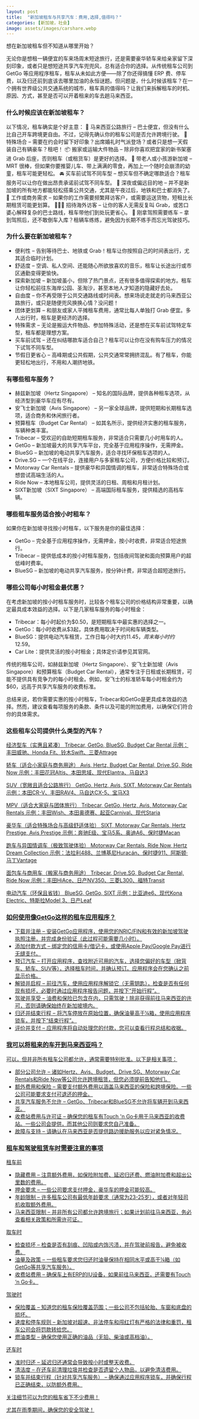 ```yaml
---
layout: post
title:  "新加坡租车与共享汽车：费用,选择,值得吗？"
categories: [新加坡，社会]
image: assets/images/carshare.webp
---
```


想在新加坡租车但不知道从哪里开始？

无论你是想租一辆便宜的车来场周末短途旅行，还是需要豪华轿车来给亲家留下深刻印象，或者只是想短途共享汽车兜兜风，总有适合你的选择。从传统租车公司到 GetGo 等应用程序租车，租车从未如此方便——除了你还得搞懂 ERP 费、停车费，以及归还前到底该去哪里加油的永恒谜题。但问题是，什么时候该租车？在一个拥有世界级公共交通系统的城市，租车真的值得吗？让我们来拆解租车的时机、原因、方式，甚至是否可以开着租来的车去趟马来西亚。

### 什么时候应该在新加坡租车？

以下情况，租车确实是个好主意：
🚗 马来西亚公路旅行 – 巴士便宜，但没有什么比自己开车跨境更自由。不过，记得先确认你的租车公司是否允许跨境行驶。
🎉 特殊场合 – 需要在约会时留下好印象？出席婚礼时气派登场？或者只是想一天假装自己有辆豪车？租吧！
📦 搬家或运输大件物品 – 除非你喜欢把宜家的新书架塞进 Grab 后座，否则租车（或租货车）是更好的选择。
👵 带老人或小孩游新加坡 – MRT 很棒，但如果你要推婴儿车、带上满满的零食，再加上一个随时会崩溃的幼童，租车可能更轻松。
🚘 买车前试驾不同车型 – 想买车但不确定哪款适合？租车服务可以让你在做出昂贵承诺前试驾不同车型。
🌙 深夜或偏远目的地 – 并不是新加坡的所有地方都能轻松搭乘公共交通，尤其是午夜过后，地铁和巴士都消失了。
💼 工作或商务需求 – 如果你的工作需要频繁拜访客户，或需要运送货物，短租比长期租赁可能更划算。
👨‍👩‍👧 招待海外访客 – 让你的客人无需反复叫 Grab，或苦口婆心解释复杂的巴士路线，租车带他们到处玩更省心。
🚦 刚拿驾照需要练车 – 拿到驾照后，还不敢倒车入库？租辆车练练，避免因为长期不练手而忘光驾驶技巧。

### 为什么要在新加坡租车？

+ 便利性 – 告别等待巴士、地铁或 Grab！租车让你按照自己的时间表出行，尤其适合临时计划。
+ 舒适度 – 空调、私人空间、还能随心所欲放喜欢的音乐，租车让长途出行或市区通勤变得更愉快。
+ 探索新加坡 – 新加坡虽小，但除了热门景点，还有很多值得探索的地方。租车让你轻松前往东海岸公园、圣淘沙，甚至本地人才知道的隐藏好去处。
+ 自由度 – 你不再受限于公共交通路线或时间表。想来场说走就走的马来西亚公路旅行，或只是随便兜风换换心情？没问题！
+ 团体更划算 – 和朋友或家人平摊租车费用，通常比每人单独打 Grab 便宜。多人出行时，租车是更经济的选择。
+ 特殊需求 – 无论是搬运大件物品、参加特殊活动，还是想在买车前试驾特定车型，租车都是理想方案。
+ 买车前试驾 – 还在纠结哪款车适合自己？租车可以让你在没有购车压力的情况下试驾不同车型。
+ 节假日更省心 – 高峰期或公共假期，公共交通常常拥挤混乱。有了租车，你能更轻松地出行，不用和人潮挤地铁。

### 有哪些租车服务？

+ 赫兹新加坡（Hertz Singapore） – 知名的国际品牌，提供各种租车选项，从经济型到豪华车应有尽有。
+ 安飞士新加坡（Avis Singapore） – 另一家全球品牌，提供短期和长期租车选项，适合商务和休闲旅行者。
+ 预算租车（Budget Car Rental） – 如其名所示，提供经济实惠的租车服务，车辆种类丰富。
+ Tribecar – 受欢迎的自助短期租车服务，非常适合只需要几小时用车的人。
+ GetGo – 新加坡最大的共享汽车平台，完全基于应用程序操作，无需押金。
+ BlueSG – 新加坡的电动共享汽车服务，适合寻找环保租车选项的人。
+ Drive.SG – 一个在线平台，连接用户与多家租车公司，方便价格比较和预订。
+ Motorway Car Rentals – 提供豪华和异国情调的租车，非常适合特殊场合或想尝试高端生活的人。
+ Ride Now – 本地租车公司，提供灵活的日租、周租和月租计划。
+ SIXT新加坡（SIXT Singapore） – 高端国际租车服务，提供精选的高档车辆。

### 哪些租车服务适合按小时租车？

如果你在新加坡寻找按小时租车，以下服务是你的最佳选择：

+ GetGo – 完全基于应用程序操作，无需押金，按小时收费，非常适合短途旅行。
+ Tribecar – 提供低成本的按小时租车服务，包括夜间驾驶和面向预算用户的超低峰时费率。
+ BlueSG – 新加坡的电动共享汽车服务，按分钟计费，非常适合超短途旅行。

### 哪些公司每小时租金最优惠？

在考虑新加坡的按小时租车服务时，比较各个租车公司的价格结构非常重要，以确定最具成本效益的选择。以下是几家租车服务的每小时租金：
+ Tribecar：每小时起价为$0.50，是短期租车中最实惠的选择之一。
+ GetGo：每小时收费从$3起，具体费用取决于时间和车辆类型。
+ BlueSG：提供电动汽车租赁，工作日每小时大约$11.45，周末每小时约$12.59。
+ Car Lite：提供灵活的按小时租金；具体定价请参见其官网。

传统的租车公司，如赫兹新加坡（Hertz Singapore）、安飞士新加坡（Avis Singapore）和预算租车（Budget Car Rental），通常专注于日租或长期租赁，可能不提供具有竞争力的每小时租金。例如，安飞士的标准轿车每小时租金约为$60，远高于共享汽车服务的收费标准。

总结来说，若你需要实惠的按小时租车，Tribecar和GetGo是更具成本效益的选择。然而，建议查看每项服务的条款、条件以及可能的附加费用，以确保它们符合你的具体需求。

### 这些租车公司提供什么类型的汽车？

<u>经济型车（实惠且紧凑）<u>
Tribecar, GetGo, BlueSG, Budget Car Rental
示例：丰田威驰、Honda Fit、铃木Swift、三菱Attrage

<u>轿车（适合小家庭与商务用途）<u>
Avis, Hertz, Budget Car Rental, Drive.SG, Ride Now
示例：丰田花冠Altis、本田思域、现代Elantra、马自达3

<u>SUV（宽敞且适合公路旅行）<u>
GetGo, Hertz, Avis, SIXT, Motorway Car Rentals
示例：本田CR-V、丰田RAV4、马自达CX-5、宝马X3

<u>MPV（适合大家庭与团体旅行）<u>
Tribecar, GetGo, Hertz, Avis, Motorway Car Rentals
示例：丰田Wish、本田奥德赛、起亚Carnival、现代Staria

<u>豪华车（适合特殊场合与高级舒适体验）<u>
SIXT, Motorway Car Rentals, Hertz Prestige, Avis Prestige
示例：奔驰E级、宝马5系、奥迪A6、保时捷Macan

<u>跑车与异国情调车（极致驾驶体验）<u>
Motorway Car Rentals, Ride Now, Hertz Dream Collection
示例：法拉利488、兰博基尼Huracán、保时捷911、阿斯顿·马丁Vantage

<u>面包车与商用车（搬家与商务用途）<u>
Tribecar, Drive.SG, Budget Car Rental, Ride Now
示例：丰田HiAce、日产NV350、三菱L300、福特Transit

<u>电动汽车（环保且省钱）<u>
BlueSG, GetGo, SIXT
示例：比亚迪e6、现代Kona Electric、特斯拉Model 3、日产Leaf

### 如何使用像GetGo这样的租车应用程序？

+ 下载并注册 – 安装GetGo应用程序，使用您的NRIC/FIN和有效的新加坡驾驶执照注册，并完成身份验证（此过程可能需要几小时）。
+ 添加付款方式 – 绑定您的信用卡/借记卡，或使用Apple Pay/Google Pay进行无缝支付。
+ 预订汽车 – 打开应用程序，查找附近可用的汽车，选择您偏好的车型（掀背车、轿车、SUV等），选择租车时间，并确认预订。应用程序会在您确认之前显示价格。
+ 解锁并启程 – 前往汽车，使用应用程序解锁它（无需钥匙），检查是否有任何现有损坏，必要时通过应用程序报告问题，并按下“开始行程”。
+ 驾驶并享受 – 油费和保险已包含在内，只需驾驶！除非获得前往马来西亚的许可，否则请确保始终在新加坡境内。
+ 归还并结束行程 – 将汽车停放在原始位置，确保油量高于¼箱，使用应用程序锁车，并按下“结束行程”。
+ 评价并支付 – 应用程序将自动处理您的付款，您可以查看行程总结和收据。

### 我可以将租来的车开到马来西亚吗？

可以，但并非所有租车公司都允许，通常需要特别批准。以下是相关事项：

+ 部分公司允许 – 诸如Hertz、Avis、Budget、Drive.SG、Motorway Car Rentals和Ride Now等公司允许跨境租赁，但您必须提前告知他们。
+ 额外费用和保险 – 需要支付额外费用以涵盖马来西亚的保险和跨境保险。一些公司可能要求支付可退还的押金。
+ 共享汽车服务不允许 – GetGo、Tribecar和BlueSG不允许将车辆开到马来西亚。
+ 收费站费用与许可证 – 确保您的租车有Touch 'n Go卡用于马来西亚的收费站。一些公司会提供，而其他公司则要求您自己准备。
+ 故障与支持 – 请确认在马来西亚是否提供路边援助服务以应对紧急情况。

### 租车和驾驶租赁车时需要注意的事项

<u>租车前<u>

+ 隐藏费用 – 注意额外费用，如保险附加费、延迟归还费、燃油附加费和超出公里数的费用。
+ 押金要求 – 一些公司要求支付押金，豪华车的押金可能较高。
+ 年龄限制 – 许多租车公司有最低年龄要求（通常为23-25岁），或者对年轻司机收取额外费用。
+ 马来西亚限制 – 并非所有公司都允许跨境旅行；如果计划前往马来西亚，务必查看相关政策和所需许可证。

<u>取车时<u>

+ 检查损坏 – 检查是否有刮痕、凹陷或内饰污渍，并在驾驶前报告，避免被收费。
+ 油量及政策 – 一些租车要求您归还时油量保持在相同水平或高于¼箱（如GetGo等共享汽车服务）。
+ 收费站费用 – 确保车上有ERP的IU设备，如果前往马来西亚，还需要有Touch ‘n Go卡。

<u>驾驶时<u>

+ 保险覆盖 – 知道您的租车保险覆盖范围；一些公司不包括轮胎、车窗和底盘的损坏。
+ 速度和停车规则 – 新加坡对超速、非法停车和闯红灯有严格的法律和重罚，租车公司会将罚款转给您。
+ 燃油类型 – 确保您使用正确的油品（无铅、柴油或高档油）。

<u>还车时<u>

+ 准时归还 – 延迟归还通常会导致按小时或整天收费。
+ 清洁度 – 在还车前清理垃圾并检查是否遗留个人物品，以避免清洁费用。
+ 锁车并结束行程（针对共享汽车服务） – 确保通过应用程序锁车，并确保行程已正确结束，以防额外费用。

关注细节可以为您的租车省下不少费用！

尤其在雨季期间，确保您的安全驾驶！
